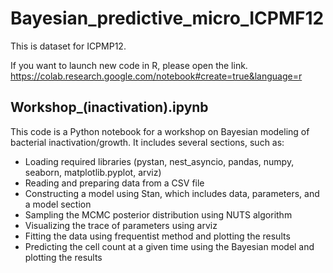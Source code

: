 # Bayesian_predictive_micro_ICPMF12

This is dataset for ICPMP12.

If you want to launch new code in R, please open the link.<br>
https://colab.research.google.com/notebook#create=true&language=r


## Workshop_(inactivation).ipynb

This code is a Python notebook for a workshop on Bayesian modeling of bacterial inactivation/growth. It includes several sections, such as:<br>

<ul>
<li>Loading required libraries (pystan, nest_asyncio, pandas, numpy, seaborn, matplotlib.pyplot, arviz)
<li>Reading and preparing data from a CSV file
<li>Constructing a model using Stan, which includes data, parameters, and a model section
<li>Sampling the MCMC posterior distribution using NUTS algorithm
<li>Visualizing the trace of parameters using arviz
<li>Fitting the data using frequentist method and plotting the results
<li>Predicting the cell count at a given time using the Bayesian model and plotting the results
</ul>
